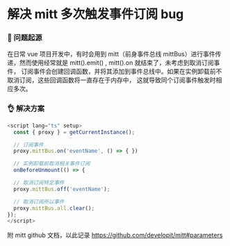 # 解决 mitt 多次触发事件订阅 bug

### 💬 问题起源

在日常 vue 项目开发中，有时会用到 mitt（前身事件总线 mittBus）进行事件传递，然而使用经常就是 mitt().emit() , mitt().on 就结束了，未考虑到取消订阅事件， 订阅事件会创建回调函数，并将其添加到事件总线中。如果在实例卸载前不取消订阅，这些回调函数将一直存在于内存中， 这就导致同个订阅事件触发时相应多次。

### 👌 解决方案

```javascript
<script lang="ts" setup>
  const { proxy } = getCurrentInstance();

  // 订阅事件
  proxy.mittBus.on('eventName', () => { })

  // 实例卸载前取消相关事件订阅
  onBeforeUnmount(() => {

  // 取消订阅特定事件
  proxy.mittBus.off('eventName');

  // 取消订阅所以事件
  proxy.mittBus.all.clear();
});
</script>
```

附 mitt github 文档，以此记录
https://github.com/developit/mitt#parameters
